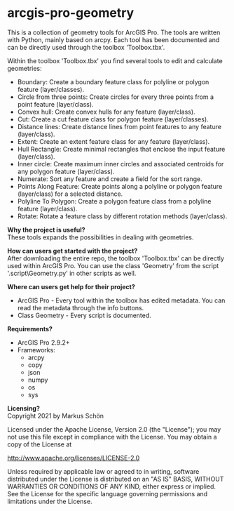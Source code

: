 # arcgis-pro-geometry
This is a collection of geometry tools for ArcGIS Pro. The tools are written with Python, mainly based on arcpy. Each tool has been documented and can be directly used through the toolbox 'Toolbox.tbx'.


Within the toolbox 'Toolbox.tbx' you find several tools to edit and calculate geometries:
- Boundary: Create a boundary feature class for polyline or polygon feature (layer/classes).
- Circle from three points: Create circles for every three points from a point feature (layer/class).
- Convex hull: Create convex hulls for any feature (layer/class).
- Cut: Create a cut feature class for polygon feature (layer/classes).
- Distance lines: Create distance lines from point features to any feature (layer/class).
- Extent: Create an extent feature class for any feature (layer/class).
- Hull Rectangle: Create minimal rectangles that enclose the input feature (layer/class).
- Inner circle: Create maximum inner circles and associated centroids for any polygon feature (layer/class).
- Numerate: Sort any feature and create a field for the sort range.
- Points Along Feature: Create points along a polyline or polygon feature (layer/class) for a selected distance.
- Polyline To Polygon: Create a polygon feature class from a polyline feature (layer/class).
- Rotate: Rotate a feature class by different rotation methods (layer/class).


**Why the project is useful?**<br>
These tools expands the possibilities in dealing with geometries.


**How can users get started with the project?**<br>
After downloading the entire repo, the toolbox 'Toolbox.tbx' can be directly used within ArcGIS Pro.
You can use the class 'Geometry' from the script '.script\Geometry.py' in other scripts as well.


**Where can users get help for their project?**<br>
- ArcGIS Pro - Every tool within the toolbox has edited metadata. You can read the metadata through the info buttons.
- Class Geometry - Every script is documented.


**Requirements?**<br>
- ArcGIS Pro 2.9.2+
- Frameworks:
    - arcpy
    - copy
    - json
    - numpy
    - os
    - sys


**Licensing?**<br>
Copyright 2021 by Markus Schön

Licensed under the Apache License, Version 2.0 (the "License");
you may not use this file except in compliance with the License.
You may obtain a copy of the License at

   http://www.apache.org/licenses/LICENSE-2.0

Unless required by applicable law or agreed to in writing, software
distributed under the License is distributed on an "AS IS" BASIS,
WITHOUT WARRANTIES OR CONDITIONS OF ANY KIND, either express or implied.
See the License for the specific language governing permissions and
limitations under the License.
